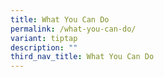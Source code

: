 ```yaml
---
title: What You Can Do
permalink: /what-you-can-do/
variant: tiptap
description: ""
third_nav_title: What You Can Do
---
```


